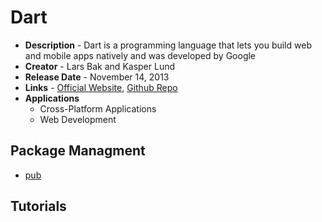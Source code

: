 # Dart
- **Description** - Dart is a programming language that lets you build web and mobile apps natively and was developed by Google
- **Creator** - Lars Bak and Kasper Lund
- **Release Date** - November 14, 2013
- **Links** - [Official Website](https://dart.dev/), [Github Repo](https://github.com/dart-lang)
- **Applications**
  * Cross-Platform Applications
  * Web Development
  
## Package Managment
* [pub](https://pub.dev/)

## Tutorials
